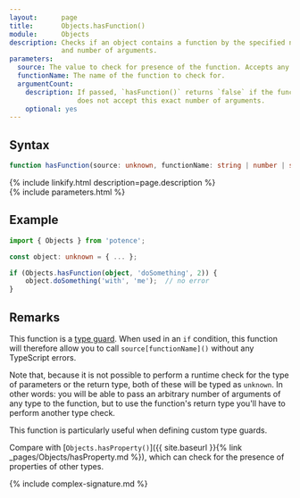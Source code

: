 ```yaml
---
layout:      page
title:       Objects.hasFunction()
module:      Objects
description: Checks if an object contains a function by the specified name
             and number of arguments.
parameters:
  source: The value to check for presence of the function. Accepts any type.
  functionName: The name of the function to check for.
  argumentCount:
    description: If passed, `hasFunction()` returns `false` if the function
                 does not accept this exact number of arguments.
    optional: yes
---
```

## Syntax

```ts
function hasFunction(source: unknown, functionName: string | number | symbol, argumentCount?: number): boolean
```

<div class="description">{% include linkify.html description=page.description %}</div>
{% include parameters.html %}

## Example

```ts
import { Objects } from 'potence';

const object: unknown = { ... };

if (Objects.hasFunction(object, 'doSomething', 2)) {
    object.doSomething('with', 'me');  // no error
}
```

## Remarks

This function is a
[type guard](https://www.typescriptlang.org/docs/handbook/advanced-types.html#user-defined-type-guards).
When used in an `if` condition, this function will therefore allow you to call
`source[functionName]()` without any TypeScript errors.

Note that, because it is not possible to perform a runtime check for the type of
parameters or the return type, both of these will be typed as `unknown`. In
other words: you will be able to pass an arbitrary number of arguments of any
type to the function, but to use the function's return type you'll have to
perform another type check.

This function is particularly useful when defining custom type guards.

Compare with [`Objects.hasProperty()`]({{ site.baseurl }}{% link _pages/Objects/hasProperty.md %}),
which can check for the presence of properties of other types.

{% include complex-signature.md %}
